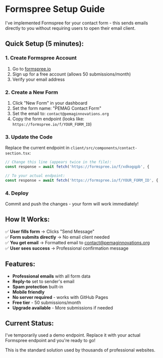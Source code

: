 # Formspree Setup Guide

I've implemented Formspree for your contact form - this sends emails directly to you without requiring users to open their email client.

## Quick Setup (5 minutes):

### 1. Create Formspree Account
1. Go to [formspree.io](https://formspree.io)
2. Sign up for a free account (allows 50 submissions/month)
3. Verify your email address

### 2. Create a New Form
1. Click "New Form" in your dashboard
2. Set the form name: "PEMAG Contact Form"
3. Set the email to: `contact@pemaginnovations.org`
4. Copy the form endpoint (looks like: `https://formspree.io/f/YOUR_FORM_ID`)

### 3. Update the Code
Replace the current endpoint in `client/src/components/contact-section.tsx`:

```javascript
// Change this line (appears twice in the file):
const response = await fetch('https://formspree.io/f/xdkogqpb', {

// To your actual endpoint:
const response = await fetch('https://formspree.io/f/YOUR_FORM_ID', {
```

### 4. Deploy
Commit and push the changes - your form will work immediately!

## How It Works:

✅ **User fills form** → Clicks "Send Message"  
✅ **Form submits directly** → No email client needed  
✅ **You get email** → Formatted email to contact@pemaginnovations.org  
✅ **User sees success** → Professional confirmation message  

## Features:

- **Professional emails** with all form data
- **Reply-to** set to sender's email
- **Spam protection** built-in
- **Mobile friendly** 
- **No server required** - works with GitHub Pages
- **Free tier** - 50 submissions/month
- **Upgrade available** - More submissions if needed

## Current Status:

I've temporarily used a demo endpoint. Replace it with your actual Formspree endpoint and you're ready to go!

This is the standard solution used by thousands of professional websites.
